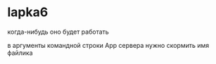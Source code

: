 # lapka6
когда-нибудь оно будет работать

в аргументы командной строки App сервера нужно скормить имя файлика
